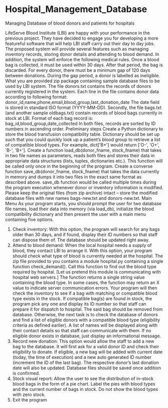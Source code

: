 # Hospital_Management_Database
Managing Database of blood donors and patients for hospitals

LifeServe Blood Institute (LBI) are happy with your performance in the previous project. They have
decided to engage you for developing a more featureful software that will help LBI staff carry out their
day to day jobs. The proposed system will provide several features such as managing inventory
records, storing donor details and attending to blood demand. In addition, the system will enforce the
following medical rules.
Once a blood bag is collected, it must be used within 30 days. After that period, the bag is discarded.
For every donor, there must be a minimum gap of 120 days between donations. During the gap period,
a donor is labelled as ineligible.
What you are provided
zip package containing sample database files to be used by LBI system. The file donors.txt contains the
records of donors currently registered in the system. Each line in the file contains donor data according
to following format:
donor_id,name,phone,email,blood_group,last_donation_date
The date field is stored in standard ISO format (YYYY-MM-DD).
Secondly, the file bags.txt (and another sample oldbags.txt) contain records of blood bags currently in
stock at LBI. Format of each bag record is:
bag_id,blood_group,date_collected
In both files, records are sorted by ID numbers in ascending order.
Preliminary steps
Create a Python dictionary to store the blood transfusion compatibility table. Dictionary should be set
up such that you could quickly look up a patient’s blood group to retrieve a list of compatible blood
types. For example, dict['B+'] would return ['O-', 'O+', 'B-', 'B+'].
Create a function load_db(donor_fname, stock_fname) that takes in two file names as parameters,
reads both files and stores their data in appropriate data structures (lists, tuples, dictionaries etc.).
This function will be called only once in the beginning of the program.
Create a converse function save_db(donor_fname, stock_fname) that takes the data currently in
memory and dumps it into two files in the exact same format as described above. save_db function
would be called multiple times during the program execution whenever donor or inventory
information is modified. Please keep the original files (from zip archive) intact – store the modified
database files with new names bags-new.txt and donors-new.txt.
Main Menu
As your program starts, you should prompt the user for two database file names, load their data into
memory (via load_db), initialize the blood compatibility dictionary and then present the user with a
main menu containing five options.
1. Check inventory: With this option, the program will search for any bags older than 30 days,
and if found, display their ID numbers so that staff can dispose them of. The database should
be updated right away.
2. Attend to blood demand: When the local hospital needs a supply of blood, they contact LBI to
arrange it. With this option, your program should check what type of blood is currently needed
at the hospital. The zip file provided to you contains a module hospital.py containing a single
function check_demand(). Call this function to find out the blood type required by hospital.
[Let us pretend this module is communicating with hospital web servers.] The function returns
a single string value containing the blood type. In some cases, the function may return an X
value to indicate server communication errors. Your program will then check the inventory to
see if a bag with matching or compatible blood type exists in the stock.
If compatible bag(s) are found in stock, the program pick any one and display its ID number so
that staff can prepare it for dispatch to hospital. The said bag should be removed from
database.
Otherwise, the next task is to check the database of donors and find a list of eligible donors
with a compatible blood type (eligibility criteria as defined earlier). A list of names will be
displayed along with their contact details so that staff can communicate with them.
If no eligible donor exists in database, just display an informational message.
3. Record new donation: This option would allow the staff to add a new bag to the database. It
will first ask for a valid donor ID and check their eligibility to donate. If eligible, a new bag will
be added with current date (today, the time of execution) and a new auto generated ID
number (increment the ID of the last bag). The respective donor’s last donation date will also
be updated. Database files should be saved once addition is confirmed.
4. Stock visual report: Allow the user to see the distribution of in-stock blood bags in the form of
a pie chart. Label the pies with blood types and the current number of bags in stock. Do not
show the blood types with zero stock.
5. Exit the program
